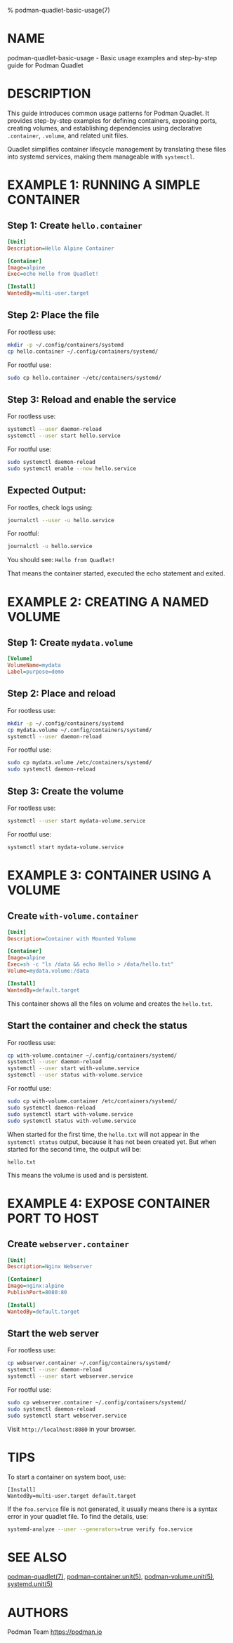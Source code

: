% podman-quadlet-basic-usage(7)

# NAME

podman\-quadlet\-basic\-usage - Basic usage examples and step-by-step guide for Podman Quadlet

# DESCRIPTION

This guide introduces common usage patterns for Podman Quadlet. It provides step-by-step examples for defining
containers, exposing ports, creating volumes, and establishing dependencies using declarative `.container`, `.volume`,
and related unit files.

Quadlet simplifies container lifecycle management by translating these files into systemd services, making them
manageable with `systemctl`.

# EXAMPLE 1: RUNNING A SIMPLE CONTAINER

## Step 1: Create `hello.container`

```ini
[Unit]
Description=Hello Alpine Container

[Container]
Image=alpine
Exec=echo Hello from Quadlet!

[Install]
WantedBy=multi-user.target
```

## Step 2: Place the file

For rootless use:
```bash
mkdir -p ~/.config/containers/systemd
cp hello.container ~/.config/containers/systemd/
```

For rootful use:
```bash
sudo cp hello.container ~/etc/containers/systemd/
```

## Step 3: Reload and enable the service

For rootless use:
```bash
systemctl --user daemon-reload
systemctl --user start hello.service
```

For rootful use:
```bash
sudo systemctl daemon-reload
sudo systemctl enable --now hello.service
```

## Expected Output:

For rootles, check logs using:
```bash
journalctl --user -u hello.service
```

For rootful:
```bash
journalctl -u hello.service
```

You should see: `Hello from Quadlet!`

That means the container started, executed the echo statement and exited.

# EXAMPLE 2: CREATING A NAMED VOLUME

## Step 1: Create `mydata.volume`

```ini
[Volume]
VolumeName=mydata
Label=purpose=demo
```

## Step 2: Place and reload

For rootless use:
```bash
mkdir -p ~/.config/containers/systemd
cp mydata.volume ~/.config/containers/systemd/
systemctl --user daemon-reload
```

For rootful use:
```bash
sudo cp mydata.volume /etc/containers/systemd/
sudo systemctl daemon-reload
```

## Step 3: Create the volume

For rootless use:
```bash
systemctl --user start mydata-volume.service
```

For rootful use:
```bash
systemctl start mydata-volume.service
```

# EXAMPLE 3: CONTAINER USING A VOLUME

## Create `with-volume.container`

```ini
[Unit]
Description=Container with Mounted Volume

[Container]
Image=alpine
Exec=sh -c "ls /data && echo Hello > /data/hello.txt"
Volume=mydata.volume:/data

[Install]
WantedBy=default.target
```

This container shows all the files on volume and creates the `hello.txt`.

## Start the container and check the status

For rootless use:
```bash
cp with-volume.container ~/.config/containers/systemd/
systemctl --user daemon-reload
systemctl --user start with-volume.service
systemctl --user status with-volume.service
```

For rootful use:
```bash
sudo cp with-volume.container /etc/containers/systemd/
sudo systemctl daemon-reload
sudo systemctl start with-volume.service
sudo systemctl status with-volume.service
```

When started for the first time, the `hello.txt` will not appear in the 
`systemctl status` output, because it has not been created yet. But when
started for the second time, the output will be:

```
hello.txt
```

This means the volume is used and is persistent.

# EXAMPLE 4: EXPOSE CONTAINER PORT TO HOST

## Create `webserver.container`

```ini
[Unit]
Description=Nginx Webserver

[Container]
Image=nginx:alpine
PublishPort=8080:80

[Install]
WantedBy=default.target
```

## Start the web server

For rootless use:
```bash
cp webserver.container ~/.config/containers/systemd/
systemctl --user daemon-reload
systemctl --user start webserver.service
```

For rootful use:
```bash
sudo cp webserver.container ~/.config/containers/systemd/
sudo systemctl daemon-reload
sudo systemctl start webserver.service
```

Visit `http://localhost:8080` in your browser.

# TIPS

To start a container on system boot, use:

```
[Install]
WantedBy=multi-user.target default.target
```

If the `foo.service` file is not generated, it usually means there is a syntax
error in your quadlet file. To find the details, use:

```bash
systemd-analyze --user --generators=true verify foo.service
```

# SEE ALSO

[podman-quadlet(7)](podman-quadlet.7.md),
[podman-container.unit(5)](podman-container.unit.5.md),
[podman-volume.unit(5)](podman-volume.unit.5.md),
[systemd.unit(5)](https://www.freedesktop.org/software/systemd/man/systemd.unit.html)

# AUTHORS

Podman Team <https://podman.io>
